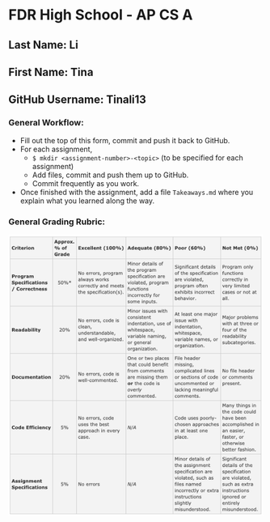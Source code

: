 # FDR High School - AP CS A

## Last Name:  Li
## First Name: Tina
## GitHub Username: Tinali13



### General Workflow: 
* Fill out the top of this form, commit and push it back to GitHub.
* For each assignment,
  * `$ mkdir <assignment-number>-<topic>` (to be specified for each assignment)
  * Add files, commit and push them up to GitHub.
  * Commit frequently as you work.
* Once finished with the assignment, add a file `Takeaways.md` where you explain what you learned along the way.

### General Grading Rubric:
![rubric](rubric.png)
